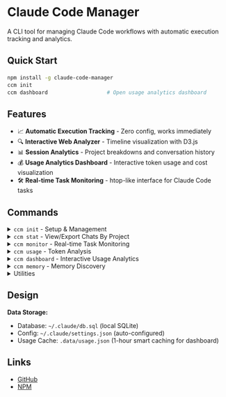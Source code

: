 # Claude Code Manager

A CLI tool for managing Claude Code workflows with automatic execution tracking and analytics.

## Quick Start

```bash
npm install -g claude-code-manager
ccm init
ccm dashboard                   # Open usage analytics dashboard
```

## Features

- 📈 **Automatic Execution Tracking** - Zero config, works immediately
- 🔍 **Interactive Web Analyzer** - Timeline visualization with D3.js
- 📊 **Session Analytics** - Project breakdowns and conversation history
- 💰 **Usage Analytics Dashboard** - Interactive token usage and cost visualization
- 🛠️ **Real-time Task Monitoring** - htop-like interface for Claude Code tasks

## Commands

<details>
<summary><code>ccm init</code> - Setup & Management</summary>

Initialize and manage tracking system.

```bash
ccm init                   # Set up tracking
ccm init --check           # Verify setup
ccm init --force           # Force reinitialize
```

</details>

<details>
<summary><code>ccm stat</code> - View/Export Chats By Project</summary>

View session statistics and export data.

**Options:**
- `--analyzer` - Open web-based analyzer
- `--output-path <path>` - Export data (JSON/Markdown)
- `--current` - Current project only
- `--with-ai` - Include AI responses

```bash
ccm stat --analyzer        # Interactive web analyzer
ccm stat --output-path     # Export data
```

![`ccm stat --analyzer`](assets/ccm-stat-analyzer-demo.png)


```bash
ccm stat --current
```

![`ccm stat --current`](assets/ccm-current-user-messages.png)

</details>

<details>
<summary><code>ccm monitor</code> - Real-time Task Monitoring</summary>

htop-like interface for Claude Code tasks with hierarchical view.

```bash
ccm monitor
```

**Controls:**
- `Tab` - Filter tasks (all/pending/active/completed)
- `Space` - Expand/collapse tree nodes
- `Enter` - Show task details
- `A` - Active tasks only
- `Q` - Quit

**Tree Structure:** Project → Session → Agent → Task

![`ccm monitor`](assets/ccm-monitor-demo.png)

</details>

<details>
<summary><code>ccm usage</code> - Token Analysis</summary>

Analyze Claude Code token usage and costs.

```bash
ccm usage daily            # Daily usage report
ccm usage monthly          # Monthly aggregated report
ccm usage blocks --live    # Real-time dashboard
```

**Options:**
- `--since <date>` - Start date filter (YYYYMMDD)
- `--until <date>` - End date filter (YYYYMMDD)
- `--breakdown` - Show per-model costs
- `--json` - JSON output

**💡 Tip:** Use `ccm dashboard` for interactive visualization of usage data with charts and analytics.

</details>

<details>
<summary><code>ccm dashboard</code> - Interactive Usage Analytics</summary>

Interactive web-based dashboard for Claude Code token usage and cost visualization with smart data management.

```bash
ccm dashboard                    # Open interactive dashboard
ccm dashboard --refresh          # Force refresh data before opening
ccm dashboard --export data.json # Export processed data
```

**Key Features:**
- 📊 **Smart Data Management** - Auto-fetches fresh usage data (1-hour cache)
- 📈 **Multiple Chart Types** - Daily trends, token breakdowns, model statistics
- 🎯 **Interactive Visualizations** - D3.js charts with zoom, filter, and hover details
- 📤 **Export Options** - JSON and CSV formats for further analysis

**Dashboard Tabs:**
- **Overview** - Daily cost/token summary with area charts
- **Cost Trends** - Time series analysis with period filtering
- **Token Analysis** - Pie charts, stacked bars, and efficiency metrics
- **Models** - Model usage statistics and cost breakdowns
- **Export** - Data export and print functionality

**Options:**
- `--export <path>` - Export data instead of opening dashboard
- `--format <format>` - Export format: json, csv (default: json)
- `--refresh` - Force refresh usage data from ccusage

**Data Flow:**
- Automatically calls `ccm usage --json` when data is stale (>1 hour)
- Uses cached `.data/usage.json` for recent data to improve performance
- Graceful fallback to cached data if refresh fails

</details>

<details>
<summary><code>ccm memory</code> - Memory Discovery</summary>

Discover all Claude Code memory files (CLAUDE.md and CLAUDE.local.md) across your system with hierarchical display.

```bash
ccm memory                        # Show all memories with preview
ccm memory --paths-only           # List paths only  
ccm memory --full                 # Show full content
ccm memory --exclude node_modules dist  # Exclude directories
```

**Discovery Sources:**
- 🌍 **Global** - `~/.claude/` directory for project-independent memories
- 🔼 **Parent** - Ancestor directories up to root
- 📍 **Current** - Working directory  
- 🔽 **Subtree** - Nested subdirectories

**Options:**
- `--paths-only` - Show only file paths without content preview
- `--full` - Display complete file contents
- `--exclude <patterns...>` - Exclude directories from subtree search

</details>

<details>
<summary>Utilities</summary>

Additional tools for project management.

```bash
ccm backup                 # Backup Claude config
ccm slim                   # Clean up old entries
ccm track                  # Internal tracking (auto-used)
```

</details>

## Design

**Data Storage:**
- Database: `~/.claude/db.sql` (local SQLite)
- Config: `~/.claude/settings.json` (auto-configured)
- Usage Cache: `.data/usage.json` (1-hour smart caching for dashboard)

## Links

- [GitHub](https://github.com/markshawn2020/claude-code-manager)
- [NPM](https://www.npmjs.com/package/claude-code-manager)

